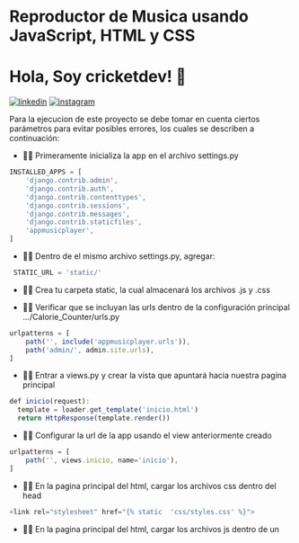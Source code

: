 # Reproductor de Musica usando JavaScript, HTML y CSS
# Hola, Soy cricketdev! 👋
[![linkedin](https://img.shields.io/badge/linkedin-0A66C2?style=for-the-badge&logo=linkedin&logoColor=white)](https://www.linkedin.com/in/paul-alexander-pasaca-1a3b2b297)
[![instagram](https://img.shields.io/badge/Instagram-E4405F?style=for-the-badge&logo=instagram&logoColor=white)](https://www.instagram.com/paul_alex_p/)

Para la ejecucion de este proyecto se debe tomar en cuenta ciertos parámetros para evitar posibles errores, los cuales se describen a continuación:  

+ 👩‍💻 Primeramente inicializa la app en el archivo settings.py
```javascript
INSTALLED_APPS = [
    'django.contrib.admin',
    'django.contrib.auth',
    'django.contrib.contenttypes',
    'django.contrib.sessions',
    'django.contrib.messages',
    'django.contrib.staticfiles',
    'appmusicplayer',
]
```

+ 👩‍💻 Dentro de el mismo archivo settings.py, agregar:
```javascript
 STATIC_URL = 'static/' 
```

+ 👩‍💻 Crea tu carpeta static, la cual almacenará los archivos .js y .css

+ 👩‍💻  Verificar que se incluyan las urls dentro de la configuración principal .../Calorie_Counter/urls.py

```javascript
urlpatterns = [
    path('', include('appmusicplayer.urls')),
    path('admin/', admin.site.urls),
]

```
+ 👩‍💻  Entrar a views.py y crear la vista que apuntará hacia nuestra pagina principal 

```javascript
def inicio(request):
  template = loader.get_template('inicio.html')
  return HttpResponse(template.render())
```

+ 👩‍💻  Configurar la url de la app usando el view anteriormente creado  

```javascript
urlpatterns = [
    path('', views.inicio, name='inicio'),
] 

```
+ 👩‍💻  En la pagina principal del html, cargar los archivos css dentro del head   

```javascript
<link rel="stylesheet" href="{% static  'css/styles.css' %}">
```

+ 👩‍💻 En la pagina principal del html, cargar los archivos js dentro de un <script>   

```javascript
    <script src="{% static '/js/script.js' %} "></script>

```
## 🚀 Tecnologías
[![JAVASCRIPT](https://img.shields.io/badge/JavaScript-323330?style=for-the-badge&logo=javascript&logoColor=F7DF1E)]()
[![HMTL5](https://img.shields.io/badge/HTML5-E34F26?style=for-the-badge&logo=html5&logoColor=white)]()
[![DJANGO](https://img.shields.io/badge/Django-092E20?style=for-the-badge&logo=django&logoColor=green)]()
